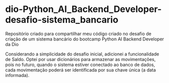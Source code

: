 # dio-Python_AI_Backend_Developer-desafio-sistema_bancario
Repositório criado para compartilhar meu código criado no desafio de criação de um sistema bancário do bootcamp Python AI Backend Developer da Dio

Considerando a simplicidade do desafio inicial, adicionei a funcionalidade de Saldo. 
Optei por usar dicionários para armazenar as movimentações, pois no futuro, quando o sistema estiver conectado ao banco de dados, cada movimentação poderá ser identificada por sua chave única (a data informada).
